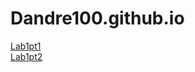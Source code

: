 # Dandre100.github.io
<a href="https://dandre100.github.io/lab1/part1/">Lab1pt1</a><br>
<a href="https://dandre100.github.io/lab1/part2/">Lab1pt2</a>

